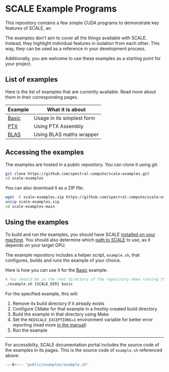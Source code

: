 # SCALE Example Programs

This repository contains a few simple CUDA programs to demonstrate key 
features of SCALE, an

The examples don't aim to cover all the things available with SCALE.
Instead, they highlight individual features in isolation from each other.
This way, they can be used as a reference in your development process.

Additionally, you are welcome to use these examples as a starting point for your project.

## List of examples

Here is the list of examples that are currently available.
Read more about them in their corresponding pages.

| Example                   | What it is about           |
| ------------------------- | -------------------------- |
| [Basic](./01-basic.md) | Usage in its simplest form |
| [PTX](./02-ptx.md)     | Using PTX Assembly         |
| [BLAS](./03-blas.md)   | Using BLAS maths wrapper   |

## Accessing the examples

The examples are hosted in a public repository.
You can clone it using git:

```sh
git clone https://github.com/spectral-compute/scale-examples.git
cd scale-examples
```

You can also download it as a ZIP file:

```sh
wget -O scale-examples.zip https://github.com/spectral-compute/scale-examples/archive/refs/heads/main.zip
unzip scale-examples.zip
cd scale-examples-main
```

## Using the examples

To build and run the examples, you should have SCALE [installed on your machine](../manual/01-installing.md).
You should also determine which [path to SCALE](../manual/02-how-to-use.md#identifying-gpu-target) to use, as it depends on your target GPU.

The example repository includes a helper script, `example.sh`, that configures, builds and runs the example of your choice.

Here is how you can use it for the [Basic](./01-basic.md) example:

```sh
# You should be in the root directory of the repository when running this
./example.sh {SCALE_DIR} basic
```

For the specified example, this will:

1. Remove its build directory if it already exists
2. Configure CMake for that example in a freshly-created build directory
3. Build the example in that directory using Make
4. Set the `REDSCALE_EXCEPTIONS=1` environment variable for better error reporting (read more [in the manual][exceptions])
4. Run the example

[exceptions]: ../manual/03-troubleshooting.md#exceptions

---

For accessibilty, SCALE documentation portal includes the source code of the examples in its pages.
This is the source code of `example.sh` referenced above:

```sh
---8<--- "public/examples/example.sh"
```
